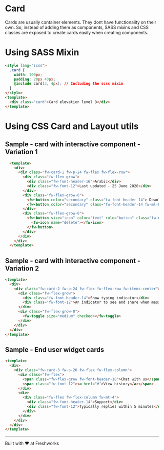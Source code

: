 # Card

Cards are usually container elements. They dont have functionality on their own. So, instead of adding them as components, SASS mixins and CSS classes are exposed to create cards easily when creating components. 


# Using SASS Mixin
```html
<style lang="scss">
  .card {
    width: 100px;
    padding: 20px 40px;
    @include card(3, 4px); // Including the scss mixin
  }
</style>
<template>
  <div class="card">Card elevation level 3</div>
</template>
```

# Using CSS Card and Layout utils

## Sample - card with interactive component - Variation 1
```html live
  <template>
    <div>
      <div class="fw-card-1 fw-p-24 fw-flex fw-flex-row">
        <div class="fw-flex-grow">
          <div class="fw-font-header-16">Arabic</div>
          <div class="fw-font-12">Last updated - 25 June 2020</div>
        </div>
        <div class="fw-flex-grow-0">
          <fw-button color="secondary" class="fw-font-header-14"> Download existing </fw-button>
          <fw-button color="secondary" class="fw-font-header-14 fw-ml-8"> Update file </fw-button>
        </div>
        <div class="fw-flex-grow-0">
          <fw-button size="icon" color="text" role="button" class="fw-ml-12">
            <fw-icon name="delete"></fw-icon>
          </fw-button>
        </div>
      </div>
    </div>
  </template>
```

## Sample - card with interactive component - Variation 2
```html live
<template>
  <div>
    <div class="fw-card-2 fw-p-24 fw-flex fw-flex-row fw-items-center">
      <div class="fw-flex-grow">
        <div class="fw-font-header-14">Show typing indicator</div>
        <div class="fw-font-12">An indicator to see and share when messages are being typed</div>
      </div>
      <div class="fw-flex-grow-0">
        <fw-toggle size="medium" checked></fw-toggle>
      </div>
    </div>
  </div>
</template>
```

## Sample - End user widget cards 
```html live
<template>
  <div>
    <div class="fw-card-3 fw-p-20 fw-flex fw-flex-column">
      <div class="fw-flex">
        <span class="fw-flex-grow fw-font-header-18">Chat with us</span>
        <span class="fw-font-12"><a href="#">View history</a></span>
      </div>
      <div>
        <div class="fw-flex fw-flex-column fw-mt-4">
          <div class="fw-font-header-14">Support</div>
          <div class="fw-font-12">Typically replies within 5 minutes</div>
        </div>
      </div>
    </div>
  </div>
</template>
```


----------------------------------------------

Built with ❤ at Freshworks